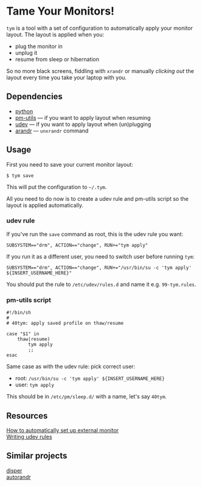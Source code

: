 # Tame Your Monitors!

`tym` is a tool with a set of configuration to automatically apply your monitor layout. The layout is applied when you:

 * plug the monitor in
 * unplug it
 * resume from sleep or hibernation

So no more black screens, fiddling with `xrandr` or manually *clicking out* the layout every time you take your laptop with you.

## Dependencies

 * [python](https://www.python.org/)
 * [pm-utils](http://pm-utils.freedesktop.org/wiki/) — if you want to apply layout when resuming
 * [udev](http://www.freedesktop.org/software/systemd/man/udev.html) — if you want to apply layout when (un)plugging
 * [arandr](http://christian.amsuess.com/tools/arandr/) — `unxrandr` command

## Usage

First you need to save your current monitor layout:
```
$ tym save
```

This will put the configuration to `~/.tym`.

All you need to do now is to create a udev rule and pm-utils script so the layout is applied automatically.

### udev rule

If you've run the `save` command as root, this is the udev rule you want:
```
SUBSYSTEM=="drm", ACTION=="change", RUN+="tym apply"
```

If you run it as a different user, you need to switch user before running `tym`:
```
SUBSYSTEM=="drm", ACTION=="change", RUN+="/usr/bin/su -c 'tym apply' ${INSERT_USERNAME_HERE}"
```

You should put the rule to `/etc/udev/rules.d` and name it e.g. `99-tym.rules`.

### pm-utils script

```shell
#!/bin/sh
#
# 40tym: apply saved profile on thaw/resume

case "$1" in
    thaw|resume)
        tym apply
        ;;
esac
```

Same case as with the udev rule: pick correct user:

 * root: `/usr/bin/su -c 'tym apply' ${INSERT_USERNAME_HERE}`
 * user: `tym apply`

This should be in `/etc/pm/sleep.d/` with a name, let's say `40tym`.


## Resources

[How to automatically set up external monitor](https://blog.sleeplessbeastie.eu/2013/01/07/how-to-automatically-set-up-external-monitor/)  
[Writing udev rules](http://www.reactivated.net/writing_udev_rules.html)

## Similar projects

[disper](http://willem.engen.nl/projects/disper/)  
[autorandr](https://github.com/wertarbyte/autorandr)
